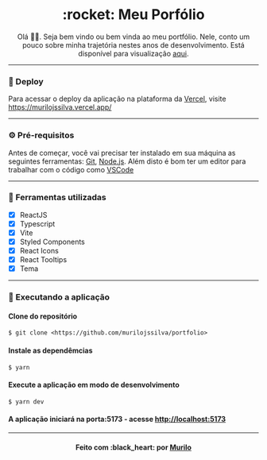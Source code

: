 <div align="center">
 <h1>:rocket: Meu Porfólio</h1>
</div>

<p align="center">Olá 👋🏼. Seja bem vindo ou bem vinda ao meu portfólio. Nele, conto um pouco sobre minha trajetória nestes anos de desenvolvimento. Está disponível para visualização <a href="https://murilojssilva.vercel.app/">aqui</a>.</p>

---

### :link: Deploy

<p>
	Para acessar o deploy da aplicação na plataforma da <a href="https://netlify.com/">Vercel</a>, visite
	<a href="https://murilojssilva.vercel.app/">https://murilojssilva.vercel.app/</a>
</p>

---

### :gear: Pré-requisitos

Antes de começar, você vai precisar ter instalado em sua máquina as seguintes ferramentas:
[Git](https://git-scm.com), [Node.js](https://nodejs.org/en/).
Além disto é bom ter um editor para trabalhar com o código como [VSCode](https://code.visualstudio.com/)

---

### :hammer: Ferramentas utilizadas

- [x] ReactJS
- [x] Typescript
- [x] Vite
- [x] Styled Components
- [x] React Icons
- [x] React Tooltips
- [x] Tema

---

### :rocket: Executando a aplicação

#### Clone do repositório

```shell
$ git clone <https://github.com/murilojssilva/portfolio>
```

#### Instale as dependêmcias

```shell
$ yarn
```

#### Execute a aplicação em modo de desenvolvimento

```shell
$ yarn dev
```

#### A aplicação iniciará na porta:5173 - acesse <http://localhost:5173>

---

<h4 align="center">Feito com :black_heart: por <a href="https://github.com/murilojssilva">Murilo</a></h4>
